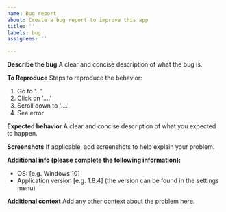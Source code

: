 ```yaml
---
name: Bug report
about: Create a bug report to improve this app
title: ''
labels: bug
assignees: ''

---
```


**Describe the bug**
A clear and concise description of what the bug is.

**To Reproduce**
Steps to reproduce the behavior:
1. Go to '...'
2. Click on '....'
3. Scroll down to '....'
4. See error

**Expected behavior**
A clear and concise description of what you expected to happen.

**Screenshots**
If applicable, add screenshots to help explain your problem.

**Additional info (please complete the following information):**
 - OS: [e.g. Windows 10]
 - Application version [e.g. 1.8.4] (the version can be found in the settings menu)

**Additional context**
Add any other context about the problem here.
